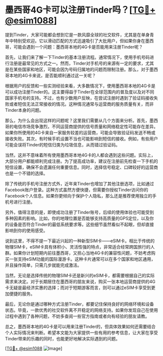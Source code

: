 # 墨西哥4G卡可以注册Tinder吗？[[TG💪+ @esim1088](https://t.me/s/esim1088)]

提到Tinder，大家可能都会想到它是一款风靡全球的社交软件，尤其是在单身青年中特别受欢迎。它以滑动匹配的方式迅速吸引了大批用户，但如果你身在墨西哥，可能会遇到一个问题：墨西哥本地的4G卡是否能用来注册Tinder呢？

首先，让我们来了解一下Tinder的基本注册流程。通常情况下，使用手机号码进行注册是最常见的方式之一。然而，Tinder对手机号的来源有一定的要求，尤其是在某些国家和地区，可能会因为号码归属地的问题而限制注册。那么，对于墨西哥本地的4G卡来说，是否能顺利通过这一关呢？

根据用户的反馈和一些实测经验来看，大多数情况下，使用墨西哥本地的4G卡是可以成功注册Tinder的。这主要得益于Tinder在全球范围内的普及度以及对不同国家手机号的支持。不过，也有少数用户反映，在尝试注册时遇到了验证码接收失败或者短信无法正常接收的情况。这种情况通常与运营商的服务质量有关，而非Tinder本身的问题。

那么，为什么会出现这样的问题呢？这里我们需要从几个方面来分析。首先，墨西哥的电信市场竞争激烈，不同运营商提供的信号质量和网络稳定性可能存在差异。如果你所使用的4G卡来自一家服务较差的运营商，可能会导致验证码发送不畅或接收失败。其次，有时候手机设置不当也可能影响到短信的接收。例如，有些用户可能会误将Tinder的短信归类为垃圾信息，从而错过验证码。

当然，这并不意味着所有使用墨西哥本地4G卡的人都会遇到这些问题。实际上，大部分用户都能顺利完成注册。为了提高成功率，建议在注册前先检查一下手机的短信设置，确保不会遗漏任何重要信息。同时，选择信号稳定、口碑较好的运营商也是一个不错的选择。

除了传统的手机号注册方式外，近年来Tinder也增加了其他注册选项，比如通过Facebook账户登录。这种方式虽然方便快捷，但需要你授权Tinder访问你的Facebook个人信息。如果你更倾向于保护个人隐私，那么还是推荐使用独立的手机号进行注册。

另外，值得注意的是，即使成功注册了Tinder账号，后续的使用体验也可能受到多种因素的影响。比如，你的地理位置是否能够支持高质量的GPS定位，以及你的设备是否符合Tinder的最低系统要求等。这些细节虽然看似不起眼，但却直接影响到你的使用感受。

说到这里，不得不提一下最近兴起的一种新型SIM卡——eSIM卡。相比于传统的物理SIM卡，eSIM卡具有体积小、灵活性强的特点，非常适合经常跨国旅行的人群。如果你计划短期内前往墨西哥，又担心当地4G卡的兼容性问题，不妨考虑购买一张支持eSIM功能的国际漫游卡。这种卡片通常可以在多个国家和地区通用，并且操作简单，只需几步就能完成激活。

当然，无论是选择传统的物理SIM卡还是新兴的eSIM卡，都需要根据自己的实际需求来决定。对于长期居住在墨西哥的朋友来说，购买一张本地运营商提供的4G卡无疑是最经济实惠的选择；而对于短期游客而言，则可以通过eSIM卡享受到更加便捷的服务。

最后，无论你是通过哪种方式注册Tinder，都要记住保持良好的网络环境和设备状态。毕竟，一款优秀的社交软件离不开稳定的网络支持。如果你发现自己在使用过程中遇到了各种问题，不妨多查阅一些官方指南或者向有经验的朋友请教。

总之，墨西哥本地的4G卡是可以用来注册Tinder的，但具体效果如何还需要结合个人实际情况来判断。希望本文能为大家提供一些有用的参考信息，让大家在享受Tinder带来的乐趣的同时，也能更好地解决实际遇到的问题。

[[TG💪+ @esim1088](https://t.me/s/esim1088) ![Image](https://i.postimg.cc/4NQfJmqS/Snipaste-2025-05-13-00-14-12.png)]